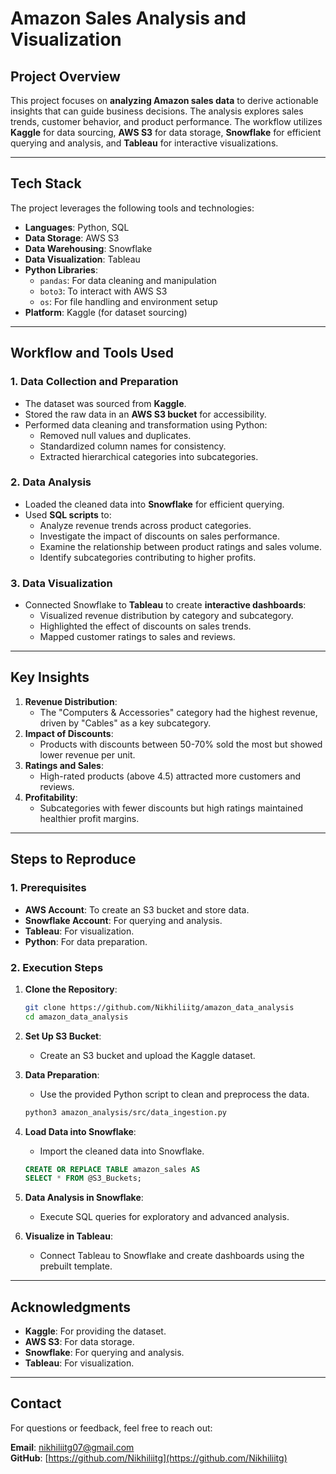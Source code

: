 # **Amazon Sales Analysis and Visualization**

## **Project Overview**
This project focuses on **analyzing Amazon sales data** to derive actionable insights that can guide business decisions. The analysis explores sales trends, customer behavior, and product performance. The workflow utilizes **Kaggle** for data sourcing, **AWS S3** for data storage, **Snowflake** for efficient querying and analysis, and **Tableau** for interactive visualizations.

---

## **Tech Stack**
The project leverages the following tools and technologies:

- **Languages**: Python, SQL
- **Data Storage**: AWS S3
- **Data Warehousing**: Snowflake
- **Data Visualization**: Tableau
- **Python Libraries**:
  - `pandas`: For data cleaning and manipulation
  - `boto3`: To interact with AWS S3
  - `os`: For file handling and environment setup
- **Platform**: Kaggle (for dataset sourcing)

---

## **Workflow and Tools Used**

### **1. Data Collection and Preparation**
- The dataset was sourced from **Kaggle**.
- Stored the raw data in an **AWS S3 bucket** for accessibility.
- Performed data cleaning and transformation using Python:
  - Removed null values and duplicates.
  - Standardized column names for consistency.
  - Extracted hierarchical categories into subcategories.

### **2. Data Analysis**
- Loaded the cleaned data into **Snowflake** for efficient querying.
- Used **SQL scripts** to:
  - Analyze revenue trends across product categories.
  - Investigate the impact of discounts on sales performance.
  - Examine the relationship between product ratings and sales volume.
  - Identify subcategories contributing to higher profits.

### **3. Data Visualization**
- Connected Snowflake to **Tableau** to create **interactive dashboards**:
  - Visualized revenue distribution by category and subcategory.
  - Highlighted the effect of discounts on sales trends.
  - Mapped customer ratings to sales and reviews.

---

## **Key Insights**
1. **Revenue Distribution**:
   - The "Computers & Accessories" category had the highest revenue, driven by "Cables" as a key subcategory.
2. **Impact of Discounts**:
   - Products with discounts between 50-70% sold the most but showed lower revenue per unit.
3. **Ratings and Sales**:
   - High-rated products (above 4.5) attracted more customers and reviews.
4. **Profitability**:
   - Subcategories with fewer discounts but high ratings maintained healthier profit margins.

---

## **Steps to Reproduce**

### **1. Prerequisites**
- **AWS Account**: To create an S3 bucket and store data.
- **Snowflake Account**: For querying and analysis.
- **Tableau**: For visualization.
- **Python**: For data preparation.

### **2. Execution Steps**
1. **Clone the Repository**:
   ```bash
   git clone https://github.com/Nikhiliitg/amazon_data_analysis
   cd amazon_data_analysis
   ```

2. **Set Up S3 Bucket**:
   - Create an S3 bucket and upload the Kaggle dataset.

3. **Data Preparation**:
   - Use the provided Python script to clean and preprocess the data.
   ```bash
   python3 amazon_analysis/src/data_ingestion.py
   ```

4. **Load Data into Snowflake**:
   - Import the cleaned data into Snowflake.
   ```sql
   CREATE OR REPLACE TABLE amazon_sales AS
   SELECT * FROM @S3_Buckets;
   ```

5. **Data Analysis in Snowflake**:
   - Execute SQL queries for exploratory and advanced analysis.

6. **Visualize in Tableau**:
   - Connect Tableau to Snowflake and create dashboards using the prebuilt template.

---

## **Acknowledgments**
- **Kaggle**: For providing the dataset.
- **AWS S3**: For data storage.
- **Snowflake**: For querying and analysis.
- **Tableau**: For visualization.

---

## **Contact**
For questions or feedback, feel free to reach out:

**Email**: nikhiliitg07@gmail.com  
**GitHub**: [https://github.com/Nikhiliitg](https://github.com/Nikhiliitg)
